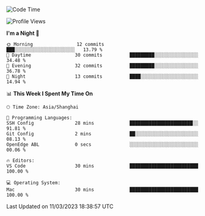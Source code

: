 <!--START_SECTION:waka-->
![Code Time](http://img.shields.io/badge/Code%20Time-48%20hrs%2039%20mins-blue)

![Profile Views](http://img.shields.io/badge/Profile%20Views-0-blue)

**I'm a Night 🦉** 

```text
🌞 Morning                12 commits          ███░░░░░░░░░░░░░░░░░░░░░░   13.79 % 
🌆 Daytime                30 commits          █████████░░░░░░░░░░░░░░░░   34.48 % 
🌃 Evening                32 commits          █████████░░░░░░░░░░░░░░░░   36.78 % 
🌙 Night                  13 commits          ████░░░░░░░░░░░░░░░░░░░░░   14.94 % 
```


📊 **This Week I Spent My Time On** 

```text
🕑︎ Time Zone: Asia/Shanghai

💬 Programming Languages: 
SSH Config               28 mins             ███████████████████████░░   91.81 % 
Git Config               2 mins              ██░░░░░░░░░░░░░░░░░░░░░░░   08.13 % 
OpenEdge ABL             0 secs              ░░░░░░░░░░░░░░░░░░░░░░░░░   00.06 % 

🔥 Editors: 
VS Code                  30 mins             █████████████████████████   100.00 % 

💻 Operating System: 
Mac                      30 mins             █████████████████████████   100.00 % 
```


 Last Updated on 11/03/2023 18:38:57 UTC
<!--END_SECTION:waka-->